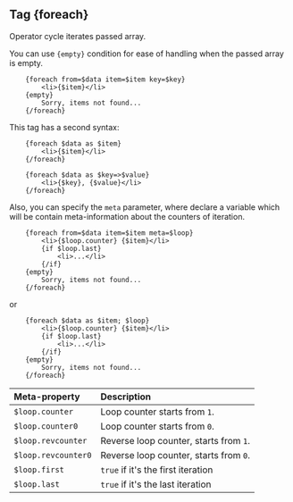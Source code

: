 ## Tag {foreach}

Operator cycle iterates passed array.

You can use `{empty}` condition for ease of handling when the passed array is empty.

```smarty
	{foreach from=$data item=$item key=$key}
    	<li>{$item}</li>
	{empty}
     	Sorry, items not found...
	{/foreach}
```

This tag has a second syntax:

```smarty
	{foreach $data as $item}
    	<li>{$item}</li>
	{/foreach}
```
```smarty
	{foreach $data as $key=>$value}
    	<li>{$key}, {$value}</li>
	{/foreach}
```

Also, you can specify the `meta` parameter, where declare a variable which will be contain meta-information about the counters of iteration.

```smarty
	{foreach from=$data item=$item meta=$loop}
     	<li>{$loop.counter} {$item}</li>
     	{if $loop.last}
         	<li>...</li>
     	{/if}
	{empty}
     	Sorry, items not found...
	{/foreach}
```

or

```smarty
	{foreach $data as $item; $loop}
     	<li>{$loop.counter} {$item}</li>
     	{if $loop.last}
         	<li>...</li>
     	{/if}
	{empty}
     	Sorry, items not found...
	{/foreach}
```

| Meta-property | Description |
| :------ | :------ | 
| `$loop.counter` | Loop counter starts from `1`. |
| `$loop.counter0` | Loop counter starts from `0`. |
| `$loop.revcounter` | Reverse loop counter, starts from `1`. |
| `$loop.revcounter0` | Reverse loop counter, starts from `0`. |
| `$loop.first` | `true` if it's the first iteration |
| `$loop.last` | `true` if it's the last iteration |